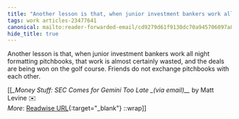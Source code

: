 ```yaml
---
title: "Another lesson is that, when junior investment bankers work all ..."
tags: work articles-23477641
canonical: mailto:reader-forwarded-email/cd9279d61f9130dc70a945706097a8a8
hide_title: true
---
```


Another lesson is that, when junior investment bankers work all night formatting pitchbooks, that work is almost certainly wasted, and the deals are being won on the golf course. Friends do not exchange pitchbooks with each other.


[[<cite>_Money Stuff: SEC Comes for Gemini Too Late _(via email)__</cite> by Matt Levine ✉️<br>
_More_: [Readwise URL](https://readwise.io/open/460038958){:target="_blank"}
::wrap]]